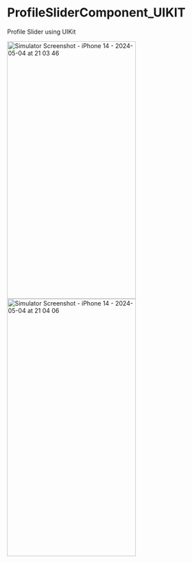 # ProfileSliderComponent_UIKIT
Profile Slider using UIKit 

<img src="https://github.com/Rohit2001Das/ProfileSliderComponent_UIKIT/blob/main/assets/60841345/7c857dc7-98fd-4ebd-b825-b2d0ab20b0a2.png?raw=true" alt="Simulator Screenshot - iPhone 14 - 2024-05-04 at 21 03 46" width="300" height="600">


<img src="https://github.com/Rohit2001Das/ProfileSliderComponent_UIKIT/blob/main/assets/60841345/56252be6-a9c8-4615-8ec6-fc15ccd710a7.png?raw=true" alt="Simulator Screenshot - iPhone 14 - 2024-05-04 at 21 04 06" width="300" height="600">

